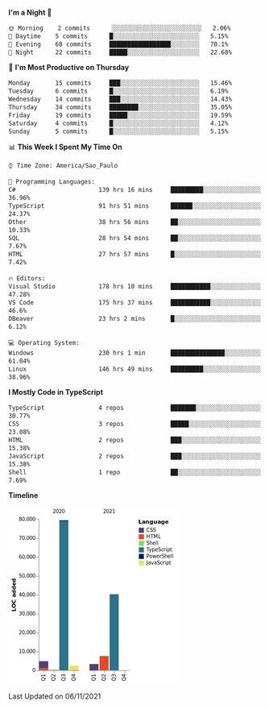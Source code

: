 <!--START_SECTION:waka-->
**I'm a Night 🦉** 

```text
🌞 Morning    2 commits      ░░░░░░░░░░░░░░░░░░░░░░░░░   2.06% 
🌆 Daytime    5 commits      █░░░░░░░░░░░░░░░░░░░░░░░░   5.15% 
🌃 Evening    68 commits     █████████████████░░░░░░░░   70.1% 
🌙 Night      22 commits     █████░░░░░░░░░░░░░░░░░░░░   22.68%

```
📅 **I'm Most Productive on Thursday** 

```text
Monday       15 commits     ███░░░░░░░░░░░░░░░░░░░░░░   15.46% 
Tuesday      6 commits      █░░░░░░░░░░░░░░░░░░░░░░░░   6.19% 
Wednesday    14 commits     ███░░░░░░░░░░░░░░░░░░░░░░   14.43% 
Thursday     34 commits     ████████░░░░░░░░░░░░░░░░░   35.05% 
Friday       19 commits     █████░░░░░░░░░░░░░░░░░░░░   19.59% 
Saturday     4 commits      █░░░░░░░░░░░░░░░░░░░░░░░░   4.12% 
Sunday       5 commits      █░░░░░░░░░░░░░░░░░░░░░░░░   5.15%

```


📊 **This Week I Spent My Time On** 

```text
⌚︎ Time Zone: America/Sao_Paulo

💬 Programming Languages: 
C#                       139 hrs 16 mins     █████████░░░░░░░░░░░░░░░░   36.96% 
TypeScript               91 hrs 51 mins      ██████░░░░░░░░░░░░░░░░░░░   24.37% 
Other                    38 hrs 56 mins      ██░░░░░░░░░░░░░░░░░░░░░░░   10.33% 
SQL                      28 hrs 54 mins      ██░░░░░░░░░░░░░░░░░░░░░░░   7.67% 
HTML                     27 hrs 57 mins      █░░░░░░░░░░░░░░░░░░░░░░░░   7.42%

🔥 Editors: 
Visual Studio            178 hrs 10 mins     ███████████░░░░░░░░░░░░░░   47.28% 
VS Code                  175 hrs 37 mins     ███████████░░░░░░░░░░░░░░   46.6% 
DBeaver                  23 hrs 2 mins       █░░░░░░░░░░░░░░░░░░░░░░░░   6.12%

💻 Operating System: 
Windows                  230 hrs 1 min       ███████████████░░░░░░░░░░   61.04% 
Linux                    146 hrs 49 mins     █████████░░░░░░░░░░░░░░░░   38.96%

```

**I Mostly Code in TypeScript** 

```text
TypeScript               4 repos             ███████░░░░░░░░░░░░░░░░░░   30.77% 
CSS                      3 repos             █████░░░░░░░░░░░░░░░░░░░░   23.08% 
HTML                     2 repos             ███░░░░░░░░░░░░░░░░░░░░░░   15.38% 
JavaScript               2 repos             ███░░░░░░░░░░░░░░░░░░░░░░   15.38% 
Shell                    1 repo              ██░░░░░░░░░░░░░░░░░░░░░░░   7.69%

```


**Timeline**

![Chart not found](https://raw.githubusercontent.com/jonhoffmam/jonhoffmam/master/charts/bar_graph.png) 


 Last Updated on 06/11/2021
<!--END_SECTION:waka-->

